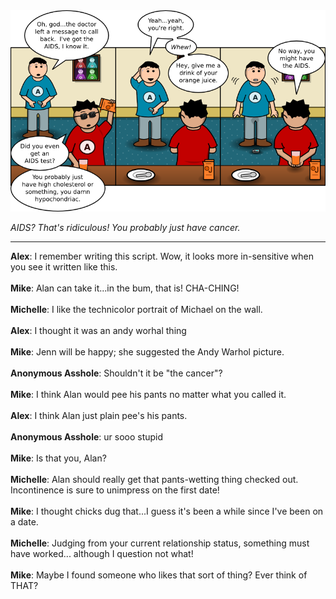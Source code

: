 <!--
.. title: It's the AIDS
.. slug: its-the-aids
.. date: 2010/03/29 00:00:00
.. tags: 
.. link: 
.. description: 
-->

<a href='its-the-aids.html' title='View comments'>
<img class='comic' src='../assets/comics/20100329.png' />
</a>

<em>AIDS?  That's ridiculous!  You probably just have cancer.</em>

<!-- TEASER_END -->
<hr />

<div class='comments'>
<b>Alex</b>: I remember writing this script. Wow, it looks more in-sensitive when you see it written like this.<br /><br />
<b>Mike</b>: Alan can take it...in the bum, that is!  CHA-CHING!<br /><br />
<b>Michelle</b>: I like the technicolor portrait of Michael on the wall.<br /><br />
<b>Alex</b>: I thought it was an andy worhal thing<br /><br />
<b>Mike</b>: Jenn will be happy; she suggested the Andy Warhol picture.<br /><br />
<b>Anonymous Asshole</b>: Shouldn't it be "the cancer"?<br /><br />
<b>Mike</b>: I think Alan would pee his pants no matter what you called it.<br /><br />
<b>Alex</b>: I think Alan just plain pee's his pants.<br /><br />
<b>Anonymous Asshole</b>: ur sooo stupid<br /><br />
<b>Mike</b>: Is that you, Alan?<br /><br />
<b>Michelle</b>: Alan should really get that pants-wetting thing checked out. Incontinence is sure to unimpress on the first date!<br /><br />
<b>Mike</b>: I thought chicks dug that...I guess it's been a while since I've been on a date.<br /><br />
<b>Michelle</b>: Judging from your current relationship status, something must have worked... although I question not what!<br /><br />
<b>Mike</b>: Maybe I found someone who likes that sort of thing?  Ever think of THAT?<br /><br />
</div>

